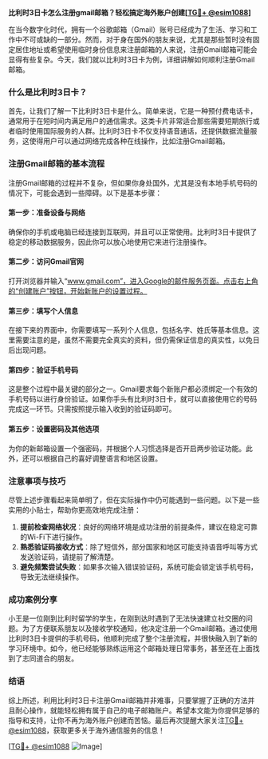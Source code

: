 **比利时3日卡怎么注册gmail邮箱？轻松搞定海外账户创建[[TG💪+ @esim1088](https://t.me/s/esim1088)]**

在当今数字化时代，拥有一个谷歌邮箱（Gmail）账号已经成为了生活、学习和工作中不可或缺的一部分。然而，对于身在国外的朋友来说，尤其是那些暂时没有固定居住地址或希望使用临时身份信息来注册邮箱的人来说，注册Gmail邮箱可能会显得有些复杂。今天，我们就以比利时3日卡为例，详细讲解如何顺利注册Gmail邮箱。

### 什么是比利时3日卡？

首先，让我们了解一下比利时3日卡是什么。简单来说，它是一种预付费电话卡，通常用于在短时间内满足用户的通信需求。这类卡片非常适合那些需要短期旅行或者临时使用国际服务的人群。比利时3日卡不仅支持语音通话，还提供数据流量服务，这使得用户可以通过网络完成各种在线操作，比如注册Gmail邮箱。

### 注册Gmail邮箱的基本流程

注册Gmail邮箱的过程并不复杂，但如果你身处国外，尤其是没有本地手机号码的情况下，可能会遇到一些障碍。以下是基本步骤：

#### 第一步：准备设备与网络

确保你的手机或电脑已经连接到互联网，并且可以正常使用。比利时3日卡提供了稳定的移动数据服务，因此你可以放心地使用它来进行注册操作。

#### 第二步：访问Gmail官网

打开浏览器并输入“www.gmail.com”，进入Google的邮件服务页面。点击右上角的“创建账户”按钮，开始新账户的设置过程。

#### 第三步：填写个人信息

在接下来的界面中，你需要填写一系列个人信息，包括名字、姓氏等基本信息。这里需要注意的是，虽然不需要完全真实的资料，但仍需保证信息的真实性，以免日后出现问题。

#### 第四步：验证手机号码

这是整个过程中最关键的部分之一。Gmail要求每个新账户都必须绑定一个有效的手机号码以进行身份验证。如果你手头有比利时3日卡，就可以直接使用它的号码完成这一环节。只需按照提示输入收到的验证码即可。

#### 第五步：设置密码及其他选项

为你的新邮箱设置一个强密码，并根据个人习惯选择是否开启两步验证功能。此外，还可以根据自己的喜好调整语言和地区设置。

### 注意事项与技巧

尽管上述步骤看起来简单明了，但在实际操作中仍可能遇到一些问题。以下是一些实用的小贴士，帮助你更高效地完成注册：

1. **提前检查网络状况**：良好的网络环境是成功注册的前提条件，建议在稳定可靠的Wi-Fi下进行操作。
2. **熟悉验证码接收方式**：除了短信外，部分国家和地区可能支持语音呼叫等方式发送验证码，请提前了解清楚。
3. **避免频繁尝试失败**：如果多次输入错误验证码，系统可能会锁定该手机号码，导致无法继续操作。

### 成功案例分享

小王是一位刚到比利时留学的学生，在刚到达时遇到了无法快速建立社交圈的问题。为了方便联系朋友以及接收学校通知，他决定注册一个Gmail邮箱。通过使用比利时3日卡提供的手机号码，他顺利完成了整个注册流程，并很快融入到了新的学习环境中。如今，他已经能够熟练运用这个邮箱处理日常事务，甚至还在上面找到了志同道合的朋友。

### 结语

综上所述，利用比利时3日卡注册Gmail邮箱并非难事，只要掌握了正确的方法并且耐心操作，就能轻松拥有属于自己的电子邮箱账户。希望本文能为你提供足够的指导和支持，让你不再为海外账户创建而苦恼。最后再次提醒大家关注[TG💪+ @esim1088](https://t.me/s/esim1088)，获取更多关于海外通信服务的信息！

[[TG💪+ @esim1088](https://t.me/s/esim1088) ![Image](https://i.postimg.cc/4NQfJmqS/Snipaste-2025-05-13-00-14-12.png)]
